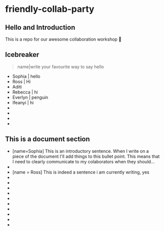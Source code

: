 # friendly-collab-party

## Hello and Introduction 
This is a repo for our awesome collaboration workshop :tada:

## Icebreaker
>name|write your favourite way to say hello
* Sophia | hello
* Ross | Hi
* Aditi
* Rebecca | hi
* Everlyn | penguin
* Ifeanyi | hi
* 
* 
* 
* 

## This is a document section 
* [name=Sophia] This is an introductory sentence. When I write on a piece of the document I'll add things to this bullet point. This means that I need to clearly communicate to my colaborators when they should...
* 
* [name = Ross] This is indeed a sentence i am currently writing, yes
* 
* 
* 
* 
* 
* 
* 
* 
* 
* 

